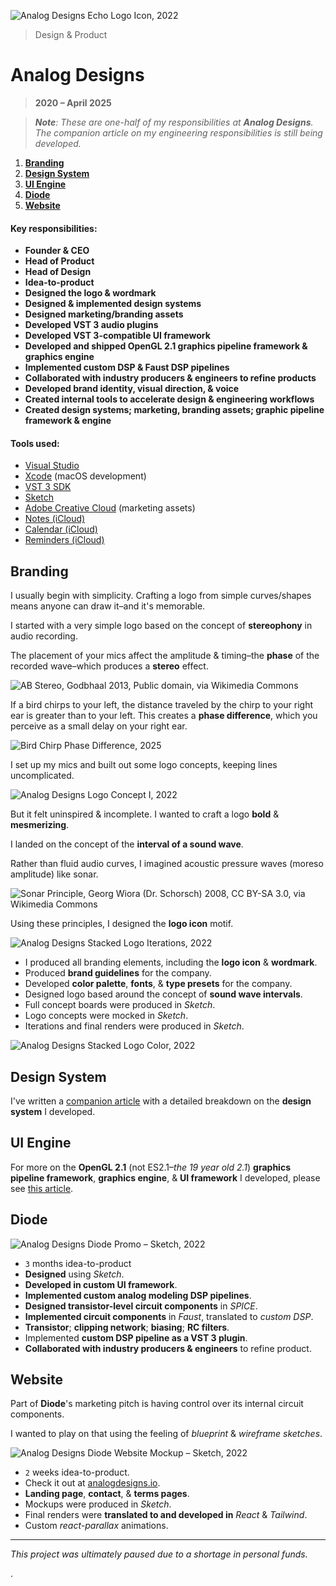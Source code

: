 ![_Analog Designs Echo Logo Icon, **2022**_](/public/photos/analog-designs/analog-designs-echo-logo.png "Analog Designs Echo Logo Icon, Alfred R. Duarte 2022")

> Design & Product

# Analog Designs

> **2020 – April 2025**

> _**Note**: These are one-half of my responsibilities at **Analog Designs**. The companion article on my engineering responsibilities is still being developed._

1. [**Branding**](#branding)
2. [**Design System**](#design-system)
3. [**UI Engine**](#ui-engine)
4. [**Diode**](#diode)
5. [**Website**](#website)

#### Key responsibilities:

- **Founder & CEO**
- **Head of Product**
- **Head of Design**
- **Idea-to-product**
- **Designed the logo & wordmark**
- **Designed & implemented design systems**
- **Designed marketing/branding assets**
- **Developed VST 3 audio plugins**
- **Developed VST 3-compatible UI framework**
- **Developed and shipped OpenGL 2.1 graphics pipeline framework & graphics engine**
- **Implemented custom DSP & Faust DSP pipelines**
- **Collaborated with industry producers & engineers to refine products**
- **Developed brand identity, visual direction, & voice**
- **Created internal tools to accelerate design & engineering workflows**
- **Created design systems; marketing, branding assets; graphic pipeline framework & engine**

#### Tools used:

- [Visual Studio](https://visualstudio.com/)
- [Xcode](https://developer.apple.com/xcode/) (macOS development)
- [VST 3 SDK](https://steinbergmedia.github.io/vst3_dev_portal/pages/index.html)
- [Sketch](https://www.sketch.com/)
- [Adobe Creative Cloud](https://www.adobe.com/creativecloud.html) (marketing assets)
- [Notes (iCloud)](https://www.icloud.com/notes/)
- [Calendar (iCloud)](https://www.icloud.com/calendar/)
- [Reminders (iCloud)](https://www.icloud.com/reminders/)

## Branding

I usually begin with simplicity. Crafting a logo from simple curves/shapes means anyone can draw it–and it's memorable.

I started with a very simple logo based on the concept of **stereophony** in audio recording.

The placement of your mics affect the amplitude & timing–the **phase** of the recorded wave–which produces a **stereo** effect.

![_AB Stereo, **Godbhaal 2013, Public domain, [via Wikimedia Commons](https://commons.wikimedia.org/wiki/File:AB_Stereo.svg "File:AB Stereo.svg – Wikimedia Commons")**_](https://upload.wikimedia.org/wikipedia/commons/c/c8/AB_Stereo.svg "AB Stereo, Godbhaal 2013, Public domain, via Wikimedia Commons")

If a bird chirps to your left, the distance traveled by the chirp to your right ear is greater than to your left. This creates a **phase difference**, which you perceive as a small delay on your right ear.

![_Bird Chirp Phase Difference, **2025**_](/public/photos/misc/bird-chirp-phase-difference.png "Bird Chirp Phase Difference, Alfred R. Duarte 2025")

I set up my mics and built out some logo concepts, keeping lines uncomplicated.

![_Analog Designs Logo Concept Ⅰ, **2022**_](/public/photos/analog-designs/analog-designs-logo-concept-i.png "Analog Designs Concept Ⅰ, Alfred R. Duarte 2022")

But it felt uninspired & incomplete. I wanted to craft a logo **bold** & **mesmerizing**.

I landed on the concept of the **interval of a sound wave**.

Rather than fluid audio curves, I imagined acoustic pressure waves (moreso amplitude) like sonar.

![_Sonar Principle, **Georg Wiora (Dr. Schorsch) 2008, CC BY-SA 3.0, [via Wikimedia Commons](https://commons.wikimedia.org/wiki/File:Sonar_Principle_EN.svg "File:Sonar Principle EN.svg – Wikimedia Commons")**_](https://upload.wikimedia.org/wikipedia/commons/0/07/Sonar_Principle_EN.svg "Sonar Principle, Georg Wiora (Dr. Schorsch) 2008, Wikimedia Commons")

Using these principles, I designed the **logo icon** motif.

![_Analog Designs Stacked Logo Iterations, **2022**_](/public/photos/analog-designs/analog-designs-stacked-logo-iterations.png "Analog Designs Stacked Logo Iterations, Alfred R. Duarte 2022")

- I produced all branding elements, including the **logo icon** & **wordmark**.
- Produced **brand guidelines** for the company.
- Developed **color palette**, **fonts**, & **type presets** for the company.
- Designed logo based around the concept of **sound wave intervals**.
- Full concept boards were produced in _Sketch_.
- Logo concepts were mocked in _Sketch_.
- Iterations and final renders were produced in _Sketch_.

![_Analog Designs Stacked Logo Color, **2022**_](/public/photos/analog-designs/analog-designs-stacked-logo-color.png "Analog Designs Stacked Logo Color, Alfred R. Duarte 2022")

## Design System

I've written a [companion article](/portfolio/design/case-study-ui-styles-i-2022/ "Case Study: UI Styles I, 2022 | Alfred R. Duarte | Portfolio") with a detailed breakdown on the **design system** I developed.

## UI Engine

For more on the **OpenGL 2.1** (not ES2.1–_the 19 year old 2.1_) **graphics pipeline framework**, **graphics engine**, & **UI framework** I developed, please see [this article](/portfolio/engineering/under-construction/ "UNDER CONSTRUCTION | Alfred R. Duarte | Portfolio").

## Diode

![_Analog Designs Diode Promo – Sketch, **2022**_](/public/photos/analog-designs/analog-designs-diode-promo.png "Analog Designs Diode Promo – Sketch, Alfred R. Duarte 2022")

- `3` months idea-to-product
- **Designed** using _Sketch_.
- **Developed in custom UI framework**.
- **Implemented custom analog modeling DSP pipelines**.
- **Designed transistor-level circuit components** in _SPICE_.
- **Implemented circuit components** in _Faust_, translated to _custom DSP_.
- **Transistor**; **clipping network**; **biasing**; **RC filters**.
- Implemented **custom DSP pipeline as a VST 3 plugin**.
- **Collaborated with industry producers & engineers** to refine product.

## Website

Part of **Diode**'s marketing pitch is having control over its internal circuit components.

I wanted to play on that using the feeling of _blueprint_ & _wireframe sketches_.

![_Analog Designs Diode Website Mockup – Sketch, **2022**_](/public/photos/analog-designs/analog-designs-diode-site.png "Analog Designs Diode Website Mockup – Sketch, Alfred R. Duarte 2022")

- `2` weeks idea-to-product.
- Check it out at [analogdesigns.io](https://analogdesigns.io/ "Analog Designs | Modern Analog Modeling").
- **Landing page**, **contact**, & **terms pages**.
- Mockups were produced in _Sketch_.
- Final renders were **translated to and developed in** _React_ & _Tailwind_.
- Custom _react-parallax_ animations.

---

_This project was ultimately paused due to a shortage in personal funds._

.
